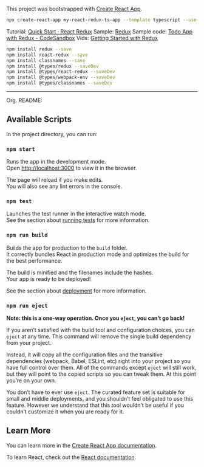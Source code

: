 This project was bootstrapped with [Create React App](https://github.com/facebook/create-react-app).

```bash
npx create-react-app my-react-redux-ts-app --template typescript --use-npm
```

Tutorial: [Quick Start · React Redux](https://react-redux.js.org/introduction/quick-start)
Sample: [Redux](https://redux.js.org/basics/example)
Sample code: [Todo App with Redux - CodeSandbox](https://codesandbox.io/s/9on71rvnyo?file=/package.json)
Vids: [Getting Started with Redux](https://egghead.io/courses/getting-started-with-redux)

```bash
npm install redux --save
npm install react-redux --save
npm install classnames --save
npm install @types/redux --saveDev
npm install @types/react-redux --saveDev
npm install @types/webpack-env --saveDev
npm install @types/classnames --saveDev
```

---
Org. README:  
## Available Scripts

In the project directory, you can run:

### `npm start`

Runs the app in the development mode.<br />
Open [http://localhost:3000](http://localhost:3000) to view it in the browser.

The page will reload if you make edits.<br />
You will also see any lint errors in the console.

### `npm test`

Launches the test runner in the interactive watch mode.<br />
See the section about [running tests](https://facebook.github.io/create-react-app/docs/running-tests) for more information.

### `npm run build`

Builds the app for production to the `build` folder.<br />
It correctly bundles React in production mode and optimizes the build for the best performance.

The build is minified and the filenames include the hashes.<br />
Your app is ready to be deployed!

See the section about [deployment](https://facebook.github.io/create-react-app/docs/deployment) for more information.

### `npm run eject`

**Note: this is a one-way operation. Once you `eject`, you can’t go back!**

If you aren’t satisfied with the build tool and configuration choices, you can `eject` at any time. This command will remove the single build dependency from your project.

Instead, it will copy all the configuration files and the transitive dependencies (webpack, Babel, ESLint, etc) right into your project so you have full control over them. All of the commands except `eject` will still work, but they will point to the copied scripts so you can tweak them. At this point you’re on your own.

You don’t have to ever use `eject`. The curated feature set is suitable for small and middle deployments, and you shouldn’t feel obligated to use this feature. However we understand that this tool wouldn’t be useful if you couldn’t customize it when you are ready for it.

## Learn More

You can learn more in the [Create React App documentation](https://facebook.github.io/create-react-app/docs/getting-started).

To learn React, check out the [React documentation](https://reactjs.org/).
